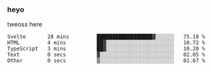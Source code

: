 ### heyo
tweoss here

<!--START_SECTION:waka-->

```text
Svelte       28 mins         ██████████████████▓░░░░░░   75.18 %
HTML         4 mins          ██▓░░░░░░░░░░░░░░░░░░░░░░   10.72 %
TypeScript   3 mins          ██▓░░░░░░░░░░░░░░░░░░░░░░   10.20 %
Text         0 secs          ▓░░░░░░░░░░░░░░░░░░░░░░░░   02.05 %
Other        0 secs          ▒░░░░░░░░░░░░░░░░░░░░░░░░   01.67 %
```

<!--END_SECTION:waka-->

<!--
**Tweoss/tweoss** is a ✨ _special_ ✨ repository because its `README.md` (this file) appears on your GitHub profile.

Here are some ideas to get you started:

- 🔭 I’m currently working on ...
- 🌱 I’m currently learning ...
- 👯 I’m looking to collaborate on ...
- 🤔 I’m looking for help with ...
- 💬 Ask me about ...
- 📫 How to reach me: ...
- 😄 Pronouns: ...
- ⚡ Fun fact: ...
-->
